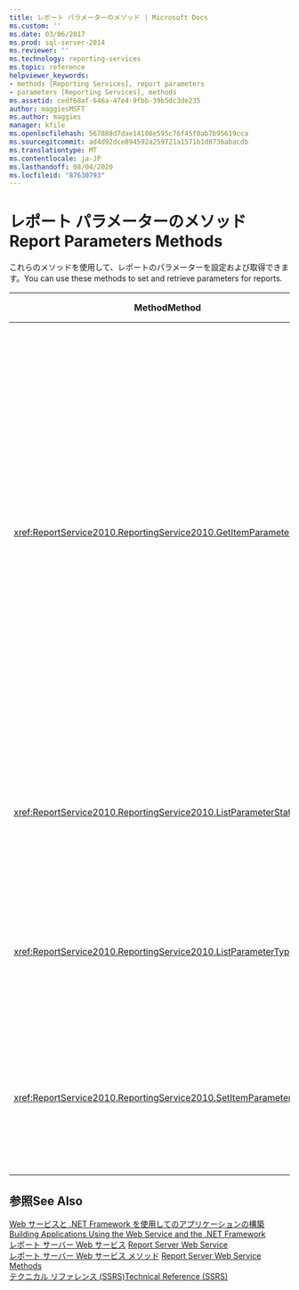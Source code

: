```yaml
---
title: レポート パラメーターのメソッド | Microsoft Docs
ms.custom: ''
ms.date: 03/06/2017
ms.prod: sql-server-2014
ms.reviewer: ''
ms.technology: reporting-services
ms.topic: reference
helpviewer_keywords:
- methods [Reporting Services], report parameters
- parameters [Reporting Services], methods
ms.assetid: cedf68af-646a-47e4-9fbb-39b5dc3de235
author: maggiesMSFT
ms.author: maggies
manager: kfile
ms.openlocfilehash: 567888d7dae14108e595c76f45f0ab7b95619cca
ms.sourcegitcommit: ad4d92dce894592a259721a1571b1d8736abacdb
ms.translationtype: MT
ms.contentlocale: ja-JP
ms.lasthandoff: 08/04/2020
ms.locfileid: "87630793"
---
```

# <a name="report-parameters-methods"></a><span data-ttu-id="ec896-102">レポート パラメーターのメソッド</span><span class="sxs-lookup"><span data-stu-id="ec896-102">Report Parameters Methods</span></span>
  <span data-ttu-id="ec896-103">これらのメソッドを使用して、レポートのパラメーターを設定および取得できます。</span><span class="sxs-lookup"><span data-stu-id="ec896-103">You can use these methods to set and retrieve parameters for reports.</span></span>  
  
|<span data-ttu-id="ec896-104">Method</span><span class="sxs-lookup"><span data-stu-id="ec896-104">Method</span></span>|<span data-ttu-id="ec896-105">アクション</span><span class="sxs-lookup"><span data-stu-id="ec896-105">Action</span></span>|  
|------------|------------|  
|<xref:ReportService2010.ReportingService2010.GetItemParameters%2A>|<span data-ttu-id="ec896-106">指定したアイテムのアイテム パラメーター プロパティを返します。</span><span class="sxs-lookup"><span data-stu-id="ec896-106">Returns parameter properties for a specified item.</span></span> <span data-ttu-id="ec896-107">このメソッドは、アイテムのパラメーターで指定したパラメーター値を検証するために使用することもできます。</span><span class="sxs-lookup"><span data-stu-id="ec896-107">This method can also be used to validate parameter values against parameters for a specified item.</span></span>|  
|<xref:ReportService2010.ReportingService2010.ListParameterStates%2A>|<span data-ttu-id="ec896-108">サポートされているパラメーターの状態の一覧を返します。</span><span class="sxs-lookup"><span data-stu-id="ec896-108">Returns a list of supported parameter states.</span></span>|  
|<xref:ReportService2010.ReportingService2010.ListParameterTypes%2A>|<span data-ttu-id="ec896-109">サポートされているパラメーターの型の一覧を返します。</span><span class="sxs-lookup"><span data-stu-id="ec896-109">Returns a list of supported parameter types.</span></span>|  
|<xref:ReportService2010.ReportingService2010.SetItemParameters%2A>|<span data-ttu-id="ec896-110">指定したアイテムのアイテム パラメーター プロパティを設定します。</span><span class="sxs-lookup"><span data-stu-id="ec896-110">Sets parameter properties for a specified item.</span></span>|  
  
## <a name="see-also"></a><span data-ttu-id="ec896-111">参照</span><span class="sxs-lookup"><span data-stu-id="ec896-111">See Also</span></span>  
 <span data-ttu-id="ec896-112">[Web サービスと .NET Framework を使用してのアプリケーションの構築](../net-framework/building-applications-using-the-web-service-and-the-net-framework.md) </span><span class="sxs-lookup"><span data-stu-id="ec896-112">[Building Applications Using the Web Service and the .NET Framework](../net-framework/building-applications-using-the-web-service-and-the-net-framework.md) </span></span>  
 <span data-ttu-id="ec896-113">[レポート サーバー Web サービス](../report-server-web-service.md) </span><span class="sxs-lookup"><span data-stu-id="ec896-113">[Report Server Web Service](../report-server-web-service.md) </span></span>  
 <span data-ttu-id="ec896-114">[レポート サーバー Web サービス メソッド](report-server-web-service-methods.md) </span><span class="sxs-lookup"><span data-stu-id="ec896-114">[Report Server Web Service Methods](report-server-web-service-methods.md) </span></span>  
 [<span data-ttu-id="ec896-115">テクニカル リファレンス (SSRS)</span><span class="sxs-lookup"><span data-stu-id="ec896-115">Technical Reference &#40;SSRS&#41;</span></span>](../../technical-reference-ssrs.md)  
  
  
